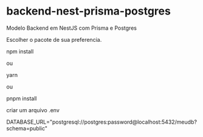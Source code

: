 # backend-nest-prisma-postgres
Modelo Backend em NestJS com Prisma e Postgres

Escolher o pacote de sua preferencia.

npm install

ou

yarn

ou

pnpm install


criar um arquivo  .env

DATABASE_URL="postgresql://postgres:password@localhost:5432/meudb?schema=public"
